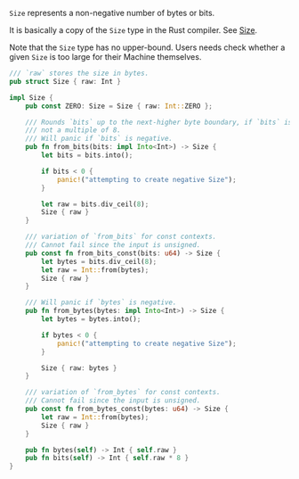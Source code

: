 `Size` represents a non-negative number of bytes or bits.

It is basically a copy of the `Size` type in the Rust compiler.
See [Size](https://doc.rust-lang.org/nightly/nightly-rustc/rustc_target/abi/struct.Size.html).

Note that the `Size` type has no upper-bound.
Users needs check whether a given `Size` is too large for their Machine themselves.

```rust
/// `raw` stores the size in bytes.
pub struct Size { raw: Int }

impl Size {
    pub const ZERO: Size = Size { raw: Int::ZERO };

    /// Rounds `bits` up to the next-higher byte boundary, if `bits` is
    /// not a multiple of 8.
    /// Will panic if `bits` is negative.
    pub fn from_bits(bits: impl Into<Int>) -> Size {
        let bits = bits.into();

        if bits < 0 {
            panic!("attempting to create negative Size");
        }

        let raw = bits.div_ceil(8);
        Size { raw }
    }

    /// variation of `from_bits` for const contexts.
    /// Cannot fail since the input is unsigned.
    pub const fn from_bits_const(bits: u64) -> Size {
        let bytes = bits.div_ceil(8);
        let raw = Int::from(bytes);
        Size { raw }
    }

    /// Will panic if `bytes` is negative.
    pub fn from_bytes(bytes: impl Into<Int>) -> Size {
        let bytes = bytes.into();

        if bytes < 0 {
            panic!("attempting to create negative Size");
        }

        Size { raw: bytes }
    }

    /// variation of `from_bytes` for const contexts.
    /// Cannot fail since the input is unsigned.
    pub const fn from_bytes_const(bytes: u64) -> Size {
        let raw = Int::from(bytes);
        Size { raw }
    }

    pub fn bytes(self) -> Int { self.raw }
    pub fn bits(self) -> Int { self.raw * 8 }
}
```
